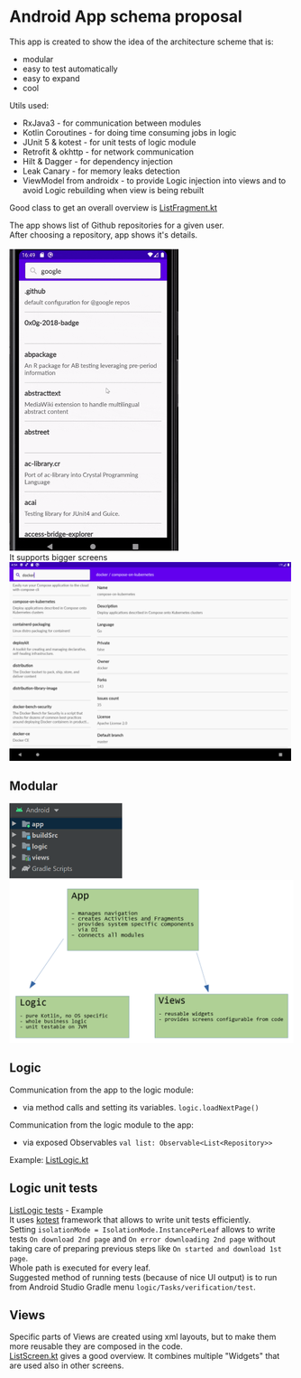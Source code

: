 # Android App schema proposal
This app is created to show the idea of the architecture scheme that is:
- modular
- easy to test automatically
- easy to expand
- cool

Utils used:
- RxJava3 - for communication between modules
- Kotlin Coroutines - for doing time consuming jobs in logic
- JUnit  5 & kotest - for unit tests of logic module
- Retrofit & okhttp - for network communication
- Hilt & Dagger - for dependency injection
- Leak Canary - for memory leaks detection
- ViewModel from androidx - to provide Logic injection into views and to avoid Logic rebuilding when view is being rebuilt

Good class to get an overall overview is [ListFragment.kt](app/src/main/java/me/szymanski/arch/ListFragment.kt)

The app shows list of Github repositories for a given user.\
After choosing a repository, app shows it's details.\
\
<img src="readmeImages/app.gif" alt="App" width="300"/>\
It supports bigger screens\
<img src="readmeImages/app_tablet.png" alt="On tablet" width="500"/>

## Modular
<img src="readmeImages/modules_studio.png" alt="Modules list" width="200"/>\
<img src="readmeImages/modules_diagram.png" alt="Architecture idea diagram" width="600"/>

## Logic
Communication from the app to the logic module:
- via method calls and setting its variables. `logic.loadNextPage()`

Communication from the logic module to the app:
- via exposed Observables `val list: Observable<List<Repository>>`

Example: [ListLogic.kt](logic/src/main/kotlin/me/szymanski/arch/logic/cases/ListLogic.kt)

## Logic unit tests
[ListLogic tests](logic/src/test/kotlin/me/szymanski/arch/logic/test/ListTest.kt) - Example\
It uses [kotest](https://github.com/kotest/kotest) framework that allows to write unit tests efficiently.\
Setting `isolationMode = IsolationMode.InstancePerLeaf` allows to write tests `On download 2nd page` and
`On error downloading 2nd page` without taking care of preparing previous steps like `On started and download 1st page`.\
Whole path is executed for every leaf.\
Suggested method of running tests (because of nice UI output) is to run from Android Studio Gradle menu `logic/Tasks/verification/test`.

## Views

Specific parts of Views are created using xml layouts, but to make them more reusable they are composed
in the code.\
[ListScreen.kt](views/src/main/java/me/szymanski/arch/screens/ListScreen.kt) gives a good overview.
It combines multiple "Widgets" that are used also in other screens.
